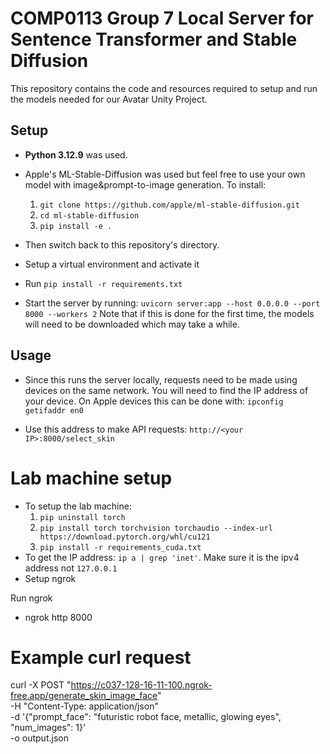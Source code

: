 # COMP0113 Group 7 Local Server for Sentence Transformer and Stable Diffusion
This repository contains the code and resources required to setup and run the models needed for our Avatar Unity Project.

## Setup
* **Python 3.12.9** was used.

* Apple's ML-Stable-Diffusion was used but feel free to use your own model with image&prompt-to-image generation. To install:
    1. `git clone https://github.com/apple/ml-stable-diffusion.git`
    2. `cd ml-stable-diffusion`
    3. `pip install -e .`

* Then switch back to this repository's directory.

* Setup a virtual environment and activate it
* Run `pip install -r requirements.txt`

* Start the server by running: `uvicorn server:app --host 0.0.0.0 --port 8000 --workers 2` Note that if this is done for the first time, the models will need to be downloaded which may take a while.

## Usage
* Since this runs the server locally, requests need to be made using devices on the same network. You will need to find the IP address of your device. On Apple devices this can be done with: `ipconfig getifaddr en0`

* Use this address to make API requests: `http://<your IP>:8000/select_skin`

# Lab machine setup

* To setup the lab machine:
    1. `pip uninstall torch`
    1. `pip install torch torchvision torchaudio --index-url https://download.pytorch.org/whl/cu121`
    2. `pip install -r requirements_cuda.txt`
* To get the IP address: `ip a | grep 'inet'`. Make sure it is the ipv4 address not `127.0.0.1`
* Setup ngrok 

Run ngrok
* ngrok http 8000

# Example curl request
curl -X POST "https://c037-128-16-11-100.ngrok-free.app/generate_skin_image_face" \
  -H "Content-Type: application/json" \
  -d '{"prompt_face": "futuristic robot face, metallic, glowing eyes", "num_images": 1}' \
  -o output.json
